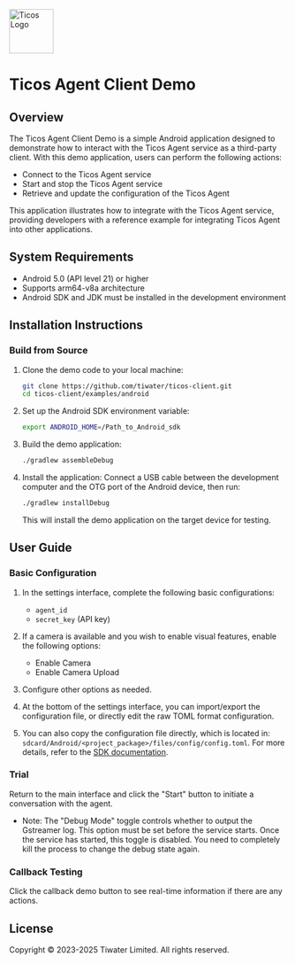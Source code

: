 <img src="https://cloud.ticos.ai/logo.svg" alt="Ticos Logo" width="80" height="auto">

# Ticos Agent Client Demo

## Overview

The Ticos Agent Client Demo is a simple Android application designed to demonstrate how to interact with the Ticos Agent service as a third-party client. With this demo application, users can perform the following actions:

- Connect to the Ticos Agent service
- Start and stop the Ticos Agent service
- Retrieve and update the configuration of the Ticos Agent

This application illustrates how to integrate with the Ticos Agent service, providing developers with a reference example for integrating Ticos Agent into other applications.

## System Requirements

- Android 5.0 (API level 21) or higher
- Supports arm64-v8a architecture
- Android SDK and JDK must be installed in the development environment

## Installation Instructions

### Build from Source

1. Clone the demo code to your local machine:
   ```bash
   git clone https://github.com/tiwater/ticos-client.git
   cd ticos-client/examples/android
   ```

2. Set up the Android SDK environment variable:
   ```bash
   export ANDROID_HOME=/Path_to_Android_sdk
   ```

3. Build the demo application:
   
   ```bash
   ./gradlew assembleDebug
   ```

4. Install the application:
   Connect a USB cable between the development computer and the OTG port of the Android device, then run:
   ```bash
   ./gradlew installDebug
   ```
   This will install the demo application on the target device for testing.

## User Guide

### Basic Configuration

1. In the settings interface, complete the following basic configurations:

   - `agent_id`
   - `secret_key` (API key)

2. If a camera is available and you wish to enable visual features, enable the following options:

   - Enable Camera
   - Enable Camera Upload

3. Configure other options as needed.

4. At the bottom of the settings interface, you can import/export the configuration file, or directly edit the raw TOML format configuration.

5. You can also copy the configuration file directly, which is located in: `sdcard/Android/<project_package>/files/config/config.toml`. For more details, refer to the [SDK documentation](https://github.com/tiwater/ticos-client/sdk/android/README.md).

### Trial

Return to the main interface and click the "Start" button to initiate a conversation with the agent.

- Note: The "Debug Mode" toggle controls whether to output the Gstreamer log. This option must be set before the service starts. Once the service has started, this toggle is disabled. You need to completely kill the process to change the debug state again.

### Callback Testing

Click the callback demo button to see real-time information if there are any actions.

## License

Copyright © 2023-2025 Tiwater Limited. All rights reserved.
